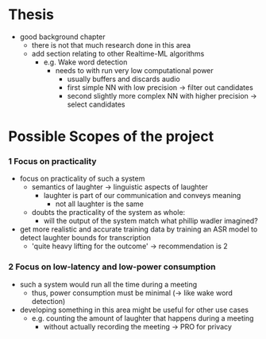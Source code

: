 # Thesis

- good background chapter
  - there is not that much research done in this area
  - add section relating to other Realtime-ML algorithms
    - e.g. Wake word detection
      - needs to with run very low computational power
        - usually buffers and discards audio
        - first simple NN with low precision -> filter out candidates
        - second slightly more complex NN with higher precision -> select candidates

# Possible Scopes of the project

### 1 Focus on practicality

- focus on practicality of such a system
  - semantics of laughter -> linguistic aspects of laughter
    - laughter is part of our communication and conveys meaning
      - not all laughter is the same
  - doubts the practicality of the system as whole:
    - will the output of the system match what phillip wadler imagined?
- get more realistic and accurate training data by training an ASR model to detect laughter bounds for transcription
  - 'quite heavy lifting for the outcome' -> recommendation is 2

### 2 Focus on low-latency and low-power consumption

- such a system would run all the time during a meeting
  - thus, power consumption must be minimal (-> like wake word detection)
- developing something in this area might be useful for other use cases
  - e.g. counting the amount of laughter that happens during a meeting
    - without actually recording the meeting -> PRO for privacy
